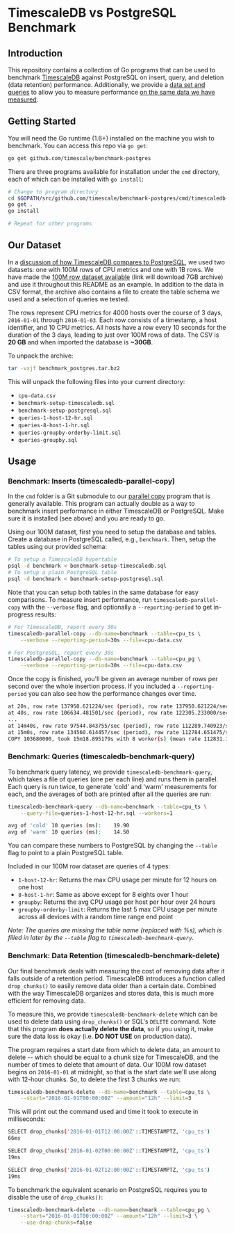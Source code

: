 # TimescaleDB vs PostgreSQL Benchmark

## Introduction
This repository contains a collection of Go programs that can be used to
benchmark [TimescaleDB][timescaledb] against PostgreSQL on insert,
query, and deletion (data retention) performance. Additionally, we
provide a [data set and queries][dataset] to allow you to measure
performance [on the same data we have measured][blog].

## Getting Started
 You will need the Go runtime (1.6+) installed on the machine
 you wish to benchmark. You can access this repo via `go get`:
 ```bash
 go get github.com/timescale/benchmark-postgres
 ```

There are three programs available for installation under the `cmd`
directory, each of which can be installed with `go install`:
```bash
# Change to program directory
cd $GOPATH/src/github.com/timescale/benchmark-postgres/cmd/timescaledb-benchmark-query
go get .
go install

# Repeat for other programs
```

## Our Dataset

In a [discussion of how TimescaleDB compares to PostgreSQL][blog], we
used two datasets: one with 100M rows of CPU metrics and one with 1B
rows. We have made the [100M row dataset available][dataset]
(link will download 7GB archive) and use
it throughout this README as an example.
In addition to the data in CSV format, the archive
also contains a file to create the table schema we used and a selection
of queries we tested.

The rows represent CPU metrics for 4000 hosts over the course of 3 days,
`2016-01-01` through `2016-01-03`. Each row consists of a timestamp, a
host identifier, and 10 CPU metrics. All hosts have a row every 10
seconds for the duration of the 3 days, leading to just over 100M rows
of data. The CSV is **20 GB** and when imported the database
is **~30GB**.

To unpack the archive:
```bash
tar -vxjf benchmark_postgres.tar.bz2
```

This will unpack the following files into your current directory:

* `cpu-data.csv`
* `benchmark-setup-timescaledb.sql`
* `benchmark-setup-postgresql.sql`
* `queries-1-host-12-hr.sql`
* `queries-8-host-1-hr.sql`
* `queries-groupby-orderby-limit.sql`
* `queries-groupby.sql`

## Usage

### Benchmark: Inserts (timescaledb-parallel-copy)
In the `cmd` folder is a Git submodule to our [parallel copy][] program
that is generally available. This program can actually double as a way
to benchmark insert performance in either TimescaleDB or PostgreSQL.
Make sure it is installed (see above) and you are ready to go.

Using our 100M dataset, first you need to setup the database and tables.
Create a database in PostgreSQL called, e.g., `benchmark`. Then, setup
the tables using our provided schema:
```bash
# To setup a TimescaleDB hypertable
psql -d benchmark < benchmark-setup-timescaledb.sql
# To setup a plain PostgreSQL table
psql -d benchmark < benchmark-setup-postgresql.sql
```

Note that you can setup both tables in the same database for easy
comparisons. To measure insert performance, run
`timescaledb-parallel-copy` with the `--verbose` flag, and optionally
a `--reporting-period` to get in-progress results:
```bash
# For TimescaleDB, report every 30s
timescaledb-parallel-copy --db-name=benchmark --table=cpu_ts \
    --verbose --reporting-period=30s --file=cpu-data.csv

# For PostgreSQL, report every 30s
timescaledb-parallel-copy --db-name=benchmark --table=cpu_pg \
    --verbose --reporting-period=30s --file=cpu-data.csv
```

Once the copy is finished, you'll be given an average number of rows
per second over the whole insertion process. If you included a
`--reporting-period` you can also see how the performance changes over
time.

```bash
at 20s, row rate 137950.621224/sec (period), row rate 137950.621224/sec (overall), 2.760000E+06 total rows
at 40s, row rate 106634.481501/sec (period), row rate 122305.233000/sec (overall), 4.890000E+06 total rows
...
at 14m40s, row rate 97544.843755/sec (period), row rate 112289.740923/sec (overall), 9.877000E+07 total rows
at 15m0s, row rate 134560.614457/sec (period), row rate 112784.651475/sec (overall), 1.014600E+08 total rows
COPY 103680000, took 15m18.895179s with 8 worker(s) (mean rate 112831.150209/sec)
```

### Benchmark: Queries (timescaledb-benchmark-query)

To benchmark query latency, we provide `timescaledb-benchmark-query`,
which takes a file of queries (one per each line) and runs them in
parallel. Each query is run twice, to generate 'cold' and 'warm'
measurements for each, and the averages of both are printed after
all the queries are run:
```bash
timescaledb-benchmark-query --db-name=benchmark --table=cpu_ts \
    --query-file=queries-1-host-12-hr.sql --workers=1

avg of 'cold' 10 queries (ms):    19.90
avg of 'warm' 10 queries (ms):    14.50
```

You can compare these numbers to PostgreSQL by changing the `--table`
flag to point to a plain PostgreSQL table.

Included in our 100M row dataset are queries of 4 types:

* `1-host-12-hr`: Returns the max CPU usage per minute for 12 hours on one host
* `8-host-1-hr`: Same as above except for 8 eights over 1 hour
* `groupby`: Returns the avg CPU usage per host per hour over 24 hours
* `groupby-orderby-limit`: Returns the last 5 max CPU usage per minute across all devices with a random time range end point

_Note: The queries are missing the table name (replaced with %s), which
is filled in later by the `--table` flag to `timescaledb-benchmark-query`._

### Benchmark: Data Retention (timescaledb-benchmark-delete)

Our final benchmark deals with measuring the cost of removing data after
it falls outside of a retention period. TimescaleDB introduces a
function called `drop_chunks()` to easily remove data older than a
certain date. Combined with the way TimescaleDB organizes and stores
data, this is much more efficient for removing data.

To measure this, we provide `timescaledb-benchmark-delete` which can be
used to delete data using `drop_chunks()` or SQL's `DELETE` command.
Note that this program **does actually delete the data**, so if you
using it, make sure the data loss is okay (i.e. **DO NOT USE** on
production data).

The program requires a start date from which to delete data, an amount
to delete -- which should be equal to a chunk size for TimescaleDB,
and the number of times to delete that amount of data. Our 100M row
dataset begins on `2016-01-01` at midnight, so that is the start date
we'll use along with 12-hour chunks. So, to delete the first 3 chunks
we run:
```bash
timescaledb-benchmark-delete --db-name=benchmark --table=cpu_ts \
    --start="2016-01-01T00:00:00Z" --amount="12h" --limit=3
```
This will print out the command used and time it took to execute in
milliseconds:
```bash
SELECT drop_chunks('2016-01-01T12:00:00Z'::TIMESTAMPTZ, 'cpu_ts')
66ms

SELECT drop_chunks('2016-01-02T00:00:00Z'::TIMESTAMPTZ, 'cpu_ts')
19ms

SELECT drop_chunks('2016-01-02T12:00:00Z'::TIMESTAMPTZ, 'cpu_ts')
19ms
```
To benchmark the equivalent scenario on PostgreSQL requires you to
disable the use of `drop_chunks()`:
```bash
timescaledb-benchmark-delete --db-name=benchmark --table=cpu_pg \
    --start="2016-01-01T00:00:00Z" --amount="12h" --limit=3 \
    --use-drop-chunks=false
```

[timescaledb]: https://github.com/timescale/timescaledb
[dataset]: https://timescaledata.blob.core.windows.net/datasets/benchmark_postgres.tar.bz2
[blog]: https://blog.timescale.com/timescaledb-vs-6a696248104e
[parallel copy]: https://github.com/timescale/timescaledb-parallel-copy
